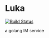 # Luka
[![Build Status](https://travis-ci.com/dxyinme/Luka.svg?branch=master)](https://travis-ci.com/dxyinme/Luka)

a golang IM service